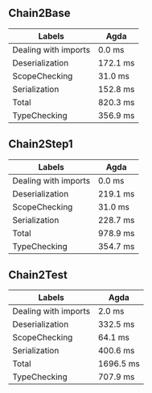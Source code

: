 
## Chain2Base

Labels|Agda
---|---
Dealing with imports|0.0 ms
Deserialization|172.1 ms
ScopeChecking|31.0 ms
Serialization|152.8 ms
Total|820.3 ms
TypeChecking|356.9 ms


## Chain2Step1

Labels|Agda
---|---
Dealing with imports|0.0 ms
Deserialization|219.1 ms
ScopeChecking|31.0 ms
Serialization|228.7 ms
Total|978.9 ms
TypeChecking|354.7 ms


## Chain2Test

Labels|Agda
---|---
Dealing with imports|2.0 ms
Deserialization|332.5 ms
ScopeChecking|64.1 ms
Serialization|400.6 ms
Total|1696.5 ms
TypeChecking|707.9 ms

